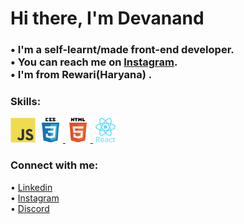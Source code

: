 <h1 align="left" >Hi there, I'm Devanand</h1>
<h3 align="left" >
      • I'm a self-learnt/made front-end developer.<br>
      • You can reach me on <a href="https://www.instagram.com/dev.cmd/">Instagram</a>.<br>
      • I'm from Rewari(Haryana) .
</h3>


<h3 align="left">Skills:</h3>
<p align="left"> <img src="https://raw.githubusercontent.com/devicons/devicon/master/icons/javascript/javascript-original.svg" alt="javascript" width="40" height="40"/>  <a href="https://www.w3schools.com/css/" target="_blank" rel="noreferrer"> <img src="https://raw.githubusercontent.com/devicons/devicon/master/icons/css3/css3-original-wordmark.svg" alt="css3" width="40" height="40"/> </a> <a href="https://git-scm.com/" target="_blank" rel="noreferrer"> </a> <a href="https://www.w3.org/html/" target="_blank" rel="noreferrer"> <img src="https://raw.githubusercontent.com/devicons/devicon/master/icons/html5/html5-original-wordmark.svg" alt="html5" width="40" height="40"/> </a> <a href="https://developer.mozilla.org/en-US/docs/Web/JavaScript" target="_blank" rel="noreferrer">  </a> <a href="https://reactjs.org/" target="_blank" rel="noreferrer"> <img src="https://raw.githubusercontent.com/devicons/devicon/master/icons/react/react-original-wordmark.svg" alt="react" width="40" height="40"/> </a> </p>


<h3 align="left">Connect with me:</h3>
<p align="left">
  • <a href="https://linkedin.com/in/devanand" >Linkedin</a><br>
  • <a href="https://instagram.com/dev.cmd" >Instagram</a><br>
  • <a href="https://https://discord.com/channels/@me" >Discord</a>
</p>

